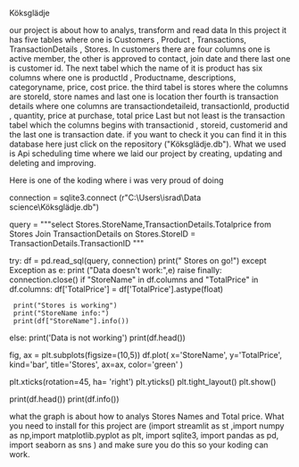 Köksglädje

our project is about how to analys, transform and read data
In this project it has five tables where one is Customers , Product , Transactions, TransactionDetails , Stores.
In customers there are four columns one is active member, the other is approved to contact, join date and there last one is customer id.
The next tabel which the name of it is product has six columns where one is productId , Productname, descriptions, categoryname, price, cost price.
the third tabel is stores where the columns are storeId, store names and last one is location
ther fourth is transaction details where one columns  are transactiondetaileid, transactionId, productid , quantity, price at purchase, total price
Last but not least is the transaction tabel which the columns begins with transactionid , storeid, customerid and the last one is transaction date.
if you want to check it you can find it in this database here just click on the repository ("Köksglädje.db"). What we used is Api scheduling time where we laid our project by creating, updating and deleting and improving.

Here is one of the koding where i was very proud of doing

connection = sqlite3.connect (r"C:\Users\israd\Data science\Köksglädje.db")

query = """select Stores.StoreName,TransactionDetails.Totalprice
from Stores
Join TransactionDetails on Stores.StoreID = TransactionDetails.TransactionID """

try:
    df = pd.read_sql(query, connection)
    print(" Stores on go!")
except Exception as e:
    print ("Data doesn't work:",e)
    raise
finally:
        connection.close()
if "StoreName" in df.columns and "TotalPrice" in df.columns:
     df['TotalPrice'] = df['TotalPrice'].astype(float)
   
     print("Stores is working")
     print("StoreName info:")
     print(df["StoreName"].info())
else:
    print('Data is not working')
    print(df.head())
   
fig, ax = plt.subplots(figsize=(10,5))
df.plot(
x='StoreName',
y='TotalPrice',
kind='bar',
title='Stores',
ax=ax,
color='green'
)

plt.xticks(rotation=45, ha= 'right')
plt.yticks()
plt.tight_layout()
plt.show()

print(df.head())
print(df.info())  

what the graph is about how to analys Stores Names  and Total price. What you need to install for this project are (import streamlit as st ,import numpy as np,import matplotlib.pyplot as plt, import sqlite3, import pandas as pd, import seaborn as sns ) and make sure you do this so your koding can work.




